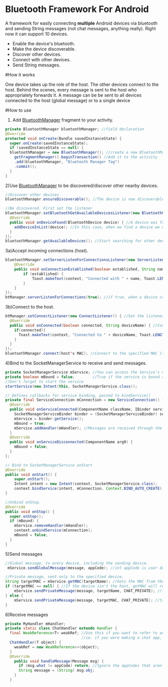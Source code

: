 # Bluetooth Framework For Android
Α framework for easily connecting **multiple** Android devices via bluetooth and sending String messages (not chat messages, anything really). Right now it can support 10 devices.

* Enable the device's bluetooth.
* Make the device discoverable.
* Discover other devices.
* Connect with other devices.
* Send String messages.

#How it works

One device takes up the role of the host. The other devices connect to the host. Behind the scenes, every message is sent to the host who appropriately forwards it. A message can be be sent to all devices connected to the host (global message) or to a single device

#How to use
1) Add [BluetoothManager](./app/src/main/java/grioanpier/auth/users/bluetoothframework/BluetoothManager.java) fragment to your activity.
```java
private BluetoothManager bluetoothManager; //field declaration
@Override
protected void onCreate(Bundle savedInstanceState) {
  super.onCreate(savedInstanceState);
  if (savedInstanceState == null) {
  bluetoothManager = new BluetoothManager(); //create a new BluetoothManager object
    getFragmentManager().beginTransaction() //Add it to the activity
    .add(bluetoothManager, "Bluetooth Manager Tag")
    .commit();
  }
}
```
2)Use [BluetoothManager](./app/src/main/java/grioanpier/auth/users/bluetoothframework/BluetoothManager.java) to be discovered/discover other nearby devices.
```java
//Discover other devices
bluetoothManager.ensureDiscoverable(); //The device is now discoverable by other devices

//Be discovered. First set the listener
bluetoothManager.setBluetoothGetAvailableDevicesListener(new BluetoothGetAvailableDevicesListener() {
  @Override
  public void onDeviceFound(BluetoothDevice device) { //A device was found.
    addDeviceInList(device); //In this case, when we find a device we want to add in a list with nearby devices.
  }
});
bluetoothManager.getAvailableDevices(); //Start searching for other devices. 
```
3a)Accept incoming connections (host).
```java
bluetoothManager.setServerListenForConnectionsListener(new ServerListenForConnectionsListener() { //Set the listener
    @Override
    public void onConnectionEstablished(boolean established, String name) { //Connected with a device
        if (established) {
            Toast.makeText(context, "Connected with " + name, Toast.LENGTH_SHORT).show();
        }
    }
});
btManager.serverListenForConnections(true); //if true, when a device connects, it will start listening for incoming connections again
```
3b)Connect to the host.
```java
btManager.setConnectListener(new ConnectListener() { //Set the listener
  @Override
  public void onConnected(boolean connected, String deviceName) { //Connected to the device (the host)
    if(connected){
      Toast.makeText(context, "Connected to " + deviceName, Toast.LENGTH_SHORT).show();
    }
  }
});
bluetoothManager.connect(host's MAC); //Connect to the specified MAC (the host)
```
4)Bind to the SocketManagerService to receive and send messages.
```java
private SocketManagerService mService; //You can access the Service's method via this object.
private boolean mBound = false;        //True if the service is bound and you can use it.
//Don't forget to start the service
startService(new Intent(this, SocketManagerService.class));

// Defines callbacks for service binding, passed to bindService()
private final ServiceConnection mConnection = new ServiceConnection() {
  @Override
  public void onServiceConnected(ComponentName className, IBinder service) {
    SocketManagerServiceBinder binder = (SocketManagerServiceBinder) service;
    mService = binder.getService();
    mBound = true;
    mService.addHandler(mHandler); //Messages are received through the handler. More in a bit.
  }
  @Override
  public void onServiceDisconnected(ComponentName arg0) {
    mBound = false;
  }
};

// Bind to SocketManagerService onStart
@Override
public void onStart() {
    super.onStart();
    Intent intent = new Intent(context, SocketManagerService.class);
    context.bindService(intent, mConnection, Context.BIND_AUTO_CREATE);
}

//Unbind onStop.
@Override
public void onStop() {
  super.onStop();
  if (mBound) {
    mService.removeHandler(mHandler);
    context.unbindService(mConnection);
    mBound = false;
  }
}
```
5)Send messages
```java
//Global message, to every device, including the sending device.
 mService.sendGlobalMessage(message, appCode); //int appCode is user defined use it to distinguish your messages (chat, control etc).

//Private message, sent only to the specified device.
String targetMAC = mService.getMAC(targetName); //Gets the MAC from the list of connected devices.
if (targetMAC == null) { //If the device isn't the host, getMAC will return null
    mService.sendPrivateMessage(message, targetName, CHAT_PRIVATE); //The host will search for the correct device.
} else {
    mService.sendPrivateMessage(message, targetMAC, CHAT_PRIVATE); //targetMAC is known, send the message.
}
```
6)Receive messages
```java
private MyHandler mHandler;
private static class ChatHandler extends Handler {
  final WeakReference<T> weakRef; //Use this if you want to refer to an object in your activity or fragment.
                                  //ie. if you were making a chat app, you could put your chat adapter.
  ChatHandler(T object) {
    weakRef = new WeakReference<>(object);
  }
  @Override
    public void handleMessage(Message msg) {
      if (msg.what != appCode) return; //Ignore the appCodes that aren't relevenant.
      String message = (String) msg.obj;
    }
  }
```
